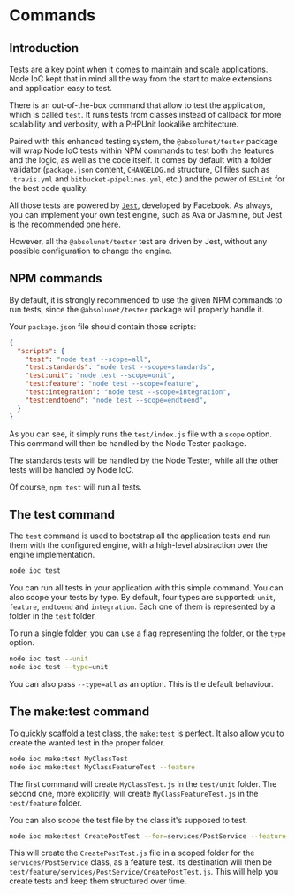 # Commands

## Introduction

Tests are a key point when it comes to maintain and scale applications.
Node IoC kept that in mind all the way from the start to make extensions and application easy to test.

There is an out-of-the-box command that allow to test the application, which is called `test`.
It runs tests from classes instead of callback for more scalability and verbosity, with a PHPUnit lookalike architecture.

Paired with this enhanced testing system, the `@absolunet/tester` package will wrap Node IoC tests within NPM commands to test both the features and the logic, as well as the code itself.
It comes by default with a folder validator (`package.json` content, `CHANGELOG.md` structure, CI files such as `.travis.yml` and `bitbucket-pipelines.yml`, etc.) and the power of `ESLint` for the best code quality.

All those tests are powered by [`Jest`](https://jestjs.io/), developed by Facebook.
As always, you can implement your own test engine, such as Ava or Jasmine, but Jest is the recommended one here.

However, all the `@absolunet/tester` test are driven by Jest, without any possible configuration to change the engine.



## NPM commands

By default, it is strongly recommended to use the given NPM commands to run tests, since the `@absolunet/tester` package will properly handle it.

Your `package.json` file should contain those scripts:

```json
{
  "scripts": {
    "test": "node test --scope=all",
    "test:standards": "node test --scope=standards",
    "test:unit": "node test --scope=unit",
    "test:feature": "node test --scope=feature",
    "test:integration": "node test --scope=integration",
    "test:endtoend": "node test --scope=endtoend",
  }
}
```

As you can see, it simply runs the `test/index.js` file with a `scope` option.
This command will then be handled by the Node Tester package.

The standards tests will be handled by the Node Tester, while all the other tests will be handled by Node IoC.

Of course, `npm test` will run all tests.



## The test command

The `test` command is used to bootstrap all the application tests and run them with the configured engine, with a high-level abstraction over the engine implementation.

```bash
node ioc test
```

You can run all tests in your application with this simple command.
You can also scope your tests by type.
By default, four types are supported: `unit`, `feature`, `endtoend` and `integration`.
Each one of them is represented by a folder in the `test` folder.

To run a single folder, you can use a flag representing the folder, or the `type` option.

```bash
node ioc test --unit
node ioc test --type=unit
```

You can also pass `--type=all` as an option.
This is the default behaviour.



## The make:test command

To quickly scaffold a test class, the `make:test` is perfect.
It also allow you to create the wanted test in the proper folder.

```bash
node ioc make:test MyClassTest
node ioc make:test MyClassFeatureTest --feature
```

The first command will create `MyClassTest.js` in the `test/unit` folder.
The second one, more explicitly, will create `MyClassFeatureTest.js` in the `test/feature` folder.

You can also scope the test file by the class it's supposed to test.

```bash
node ioc make:test CreatePostTest --for=services/PostService --feature
```

This will create the `CreatePostTest.js` file in a scoped folder for the `services/PostService` class, as a feature test.
Its destination will then be `test/feature/services/PostService/CreatePostTest.js`.
This will help you create tests and keep them structured over time.
